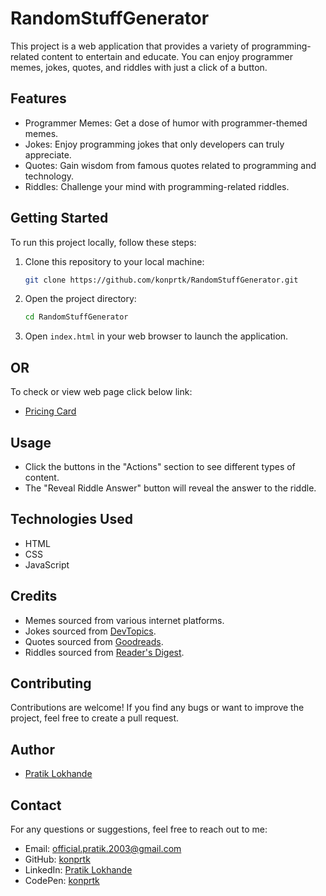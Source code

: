 # RandomStuffGenerator

This project is a web application that provides a variety of programming-related content to entertain and educate.
You can enjoy programmer memes, jokes, quotes, and riddles with just a click of a button.

## Features

- Programmer Memes: Get a dose of humor with programmer-themed memes.
- Jokes: Enjoy programming jokes that only developers can truly appreciate.
- Quotes: Gain wisdom from famous quotes related to programming and technology.
- Riddles: Challenge your mind with programming-related riddles.

## Getting Started

To run this project locally, follow these steps:

1. Clone this repository to your local machine:

   ```bash
   git clone https://github.com/konprtk/RandomStuffGenerator.git
   ```

2. Open the project directory:

   ```bash
   cd RandomStuffGenerator
   ```

3. Open `index.html` in your web browser to launch the application.

## OR
To check or view web page click below link:
  - [Pricing Card](https://konprtk.github.io/RandomStuffGenerator/)

## Usage

- Click the buttons in the "Actions" section to see different types of content.
- The "Reveal Riddle Answer" button will reveal the answer to the riddle.

## Technologies Used

- HTML
- CSS
- JavaScript

## Credits

- Memes sourced from various internet platforms.
- Jokes sourced from [DevTopics](http://www.devtopics.com/best-programming-jokes/).
- Quotes sourced from [Goodreads](https://www.goodreads.com/quotes/tag/programming).
- Riddles sourced from [Reader's Digest](https://www.rd.com/list/challenging-riddles/).

## Contributing

Contributions are welcome! If you find any bugs or want to improve the project, feel free to create a pull request.

## Author

- [Pratik Lokhande](https://github.com/konprtk)

## Contact

For any questions or suggestions, feel free to reach out to me:
- Email: official.pratik.2003@gmail.com
- GitHub: [konprtk](https://github.com/konprtk)
- LinkedIn: [Pratik Lokhande](https://linkedin.com/in/pratiklokhande14)
- CodePen: [konprtk](https://codepen.io/konprtk)
